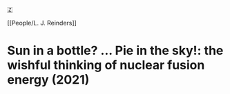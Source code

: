 [🇿](zotero://select/groups/5447686/items/J7ZE3EPQ)

[[People/L. J. Reinders]] 
# Sun in a bottle? ... Pie in the sky!: the wishful thinking of nuclear fusion energy (2021)

